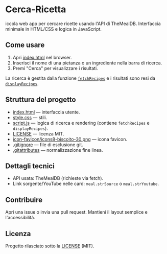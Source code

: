 # Cerca-Ricetta
iccola web app per cercare ricette usando l'API di TheMealDB. Interfaccia minimale in HTML/CSS e logica in JavaScript.

## Come usare
1. Apri [index.html](index.html) nel browser.
2. Inserisci il nome di una pietanza o un ingrediente nella barra di ricerca.
3. Premi "Cerca" per visualizzare i risultati.

La ricerca è gestita dalla funzione [`fetchRecipes`](script.js) e i risultati sono resi da [`displayRecipes`](script.js).

## Struttura del progetto
- [index.html](index.html) — interfaccia utente.
- [style.css](style.css) — stili.
- [script.js](script.js) — logica di ricerca e rendering (contiene `fetchRecipes` e `displayRecipes`).
- [LICENSE](LICENSE) — licenza MIT.
- [icon-favicon/icons8-biscoito-30.png](icon-favicon/icons8-biscoito-30.png) — icona favicon.
- [.gitignore](.gitignore) — file di esclusione git.
- [.gitattributes](.gitattributes) — normalizzazione fine linea.

## Dettagli tecnici
- API usata: TheMealDB (richieste via fetch).
- Link sorgente/YouTube nelle card: `meal.strSource` o `meal.strYoutube`.

## Contribuire
Apri una issue o invia una pull request. Mantieni il layout semplice e l'accessibilità.

## Licenza
Progetto rilasciato sotto la [LICENSE](LICENSE) (MIT).